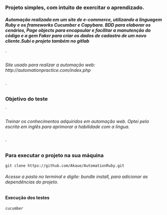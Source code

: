 

### Projeto simples, com intuito de exercitar o aprendizado.

<h5>Automação realizada em um site de e-commerce, utilizando a linguagem Ruby e os frameworks Cucumber e Capybara.  BDD para elaborar os cenários, Page objects para encapsular e facilitar a manutenção do código e a gem Faker para criar os dados de cadastro de um novo cliente.Subi o projeto também no gitlab </h5>

`
<h6>Site usado para realizar a automação web: http://automationpractice.com/index.php </h6>
`


### Objetivo do teste
`
<h6> Treinar os conhecimentos adquiridos em automação web. Optei pela escrita em inglês para aprimorar a habilidade com a lingua.</h6>
`

### Para executar o projeto na sua máquina
  `
  git clone https://github.com/Akaue/AutomationRuby.git
  `
 <h6>Acesse a pasta no terminal e digite: bundle install, para adicionar as dependências do projeto. </h6>


#### Execução dos testes
`
cucumber 
`






